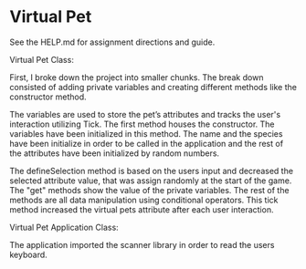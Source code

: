 # Virtual Pet

See the HELP.md for assignment directions and guide.

Virtual Pet Class:

First, I broke down the project into smaller chunks. 
The break down consisted of adding private variables and 
creating different methods like the constructor method.

The variables are used to store the pet’s attributes and 
tracks the user's interaction utilizing Tick. The first 
method houses the constructor. The variables have been 
initialized in this method. The name and the species have 
been initialize in order to be called in the application 
and the rest of the attributes have been initialized by 
random numbers.

The defineSelection method is based on the users input and 
decreased the selected attribute value, that was assign 
randomly at the start of the game. The "get" methods show 
the value of the private variables. The rest of the methods 
are all data manipulation using conditional operators. This 
tick method increased the virtual pets attribute after each
user interaction. 

Virtual Pet Application Class:

The application imported the scanner library in order to read 
the users keyboard. 

